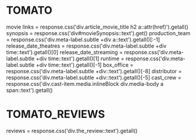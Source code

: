 # TOMATO
movie links = response.css('div.article_movie_title h2 a::attr(href)').getall()
synopsis = response.css('div#movieSynopsis::text').get()
production_team = response.css('div.meta-label.subtle +div a::text').getall()[:-1]
release_date_theatres = response.css('div.meta-label.subtle +div time::text').getall()[0]
release_date_streaming = response.css('div.meta-label.subtle +div time::text').getall()[1]
runtime = response.css('div.meta-label.subtle +div time::text').getall()[-1]
box_office = response.css('div.meta-label.subtle +div::text').getall()[-8]
distributor = response.css('div.meta-label.subtle +div::text').getall()[-5]
cast_crew = response.css('div.cast-item.media.inlineBlock div.media-body a span::text').getall()

# TOMATO_REVIEWS
reviews = response.css('div.the_review::text').getall()